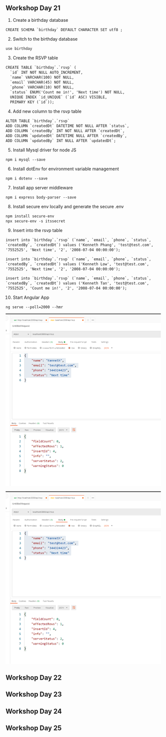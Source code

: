## Workshop Day 21

1. Create a birthday database

```
CREATE SCHEMA `birthday` DEFAULT CHARACTER SET utf8 ;
```

2. Switch to the birthday database

```
use birthday
```

3. Create the RSVP table

```
CREATE TABLE `birthday`.`rsvp` (
  `id` INT NOT NULL AUTO_INCREMENT,
  `name` VARCHAR(100) NOT NULL,
  `email` VARCHAR(45) NOT NULL,
  `phone` VARCHAR(10) NOT NULL,
  `status` ENUM('Count me in!', 'Next time') NOT NULL,
  UNIQUE INDEX `id_UNIQUE` (`id` ASC) VISIBLE,
  PRIMARY KEY (`id`));
```

4. Add new column to the rsvp table

```
ALTER TABLE `birthday`.`rsvp` 
ADD COLUMN `createdDt` DATETIME NOT NULL AFTER `status`,
ADD COLUMN `createdBy` INT NOT NULL AFTER `createdDt`,
ADD COLUMN `updatedDt` DATETIME NULL AFTER `createdBy`,
ADD COLUMN `updatedBy` INT NULL AFTER `updatedDt`;
```

5. Install Mysql driver for node JS

```
npm i mysql --save
```

6. Install dotEnv for environment variable management
```
npm i dotenv --save
```

7. Install app server middleware

```
npm i express body-parser --save
```

8. Install secure env locally and generate the secure .env

```
npm install secure-env
npx secure-env -s itssecret
```

9. Insert into the rsvp table

```
insert into `birthday`.`rsvp` (`name`, `email`, `phone`, `status`, `createdBy`, `createdDt`) values ('Kenneth Phang', 'test@test.com', '7552525', 'Next time', '2', '2008-07-04 00:00:00');

```


```
insert into `birthday`.`rsvp` (`name`, `email`, `phone`, `status`, `createdBy`, `createdDt`) values ('Kenneth Low', 'test@test.com', '7552525', 'Next time', '2', '2008-07-04 00:00:00');

```


```
insert into `birthday`.`rsvp` (`name`, `email`, `phone`, `status`, `createdBy`, `createdDt`) values ('Kenneth Tan', 'test@test.com', '7552525', 'Count me in!', '2', '2008-07-04 00:00:00');

```

10. Start Angular App

```
ng serve --poll=2000 --hmr
```

![Image of Postman](./workshop-day21/screens/postman.png)

![Image of Postman](./workshop-day21/screens/postman2.png)

## Workshop Day 22

## Workshop Day 23

## Workshop Day 24

## Workshop Day 25
